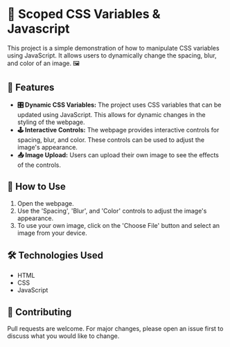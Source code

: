 # 🎨 Scoped CSS Variables & Javascript

This project is a simple demonstration of how to manipulate CSS variables using JavaScript. It allows users to dynamically change the spacing, blur, and color of an image. 🖼️

## 🚀 Features

- **🎛️ Dynamic CSS Variables:** The project uses CSS variables that can be updated using JavaScript. This allows for dynamic changes in the styling of the webpage.
- **🕹️ Interactive Controls:** The webpage provides interactive controls for spacing, blur, and color. These controls can be used to adjust the image's appearance.
- **📤 Image Upload:** Users can upload their own image to see the effects of the controls.

## 📖 How to Use

1. Open the webpage.
2. Use the 'Spacing', 'Blur', and 'Color' controls to adjust the image's appearance.
3. To use your own image, click on the 'Choose File' button and select an image from your device.

## 🛠️ Technologies Used

- HTML
- CSS
- JavaScript

## 🤝 Contributing

Pull requests are welcome. For major changes, please open an issue first to discuss what you would like to change.
